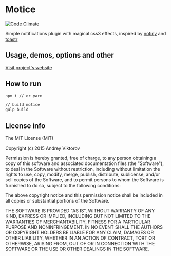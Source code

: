 Motice
========

[![Code Climate](https://codeclimate.com/github/mamboer/motice/badges/gpa.svg)](https://codeclimate.com/github/mamboer/motice)

Simple notifications plugin with magical css3 effects, inspired by [notiny](https://github.com/andreyviktorov/notiny) and [toastr](https://github.com/CodeSeven/toastr)

## Usage, demos, options and other

[Visit project's website](http://mamboer.github.io/motice)

## How to run

```bash
npm i // or yarn

// build motice
gulp build
```


## License info

The MIT License (MIT)

Copyright (c) 2015 Andrey Viktorov

Permission is hereby granted, free of charge, to any person obtaining a copy
of this software and associated documentation files (the "Software"), to deal
in the Software without restriction, including without limitation the rights
to use, copy, modify, merge, publish, distribute, sublicense, and/or sell
copies of the Software, and to permit persons to whom the Software is
furnished to do so, subject to the following conditions:

The above copyright notice and this permission notice shall be included in all
copies or substantial portions of the Software.

THE SOFTWARE IS PROVIDED "AS IS", WITHOUT WARRANTY OF ANY KIND, EXPRESS OR
IMPLIED, INCLUDING BUT NOT LIMITED TO THE WARRANTIES OF MERCHANTABILITY,
FITNESS FOR A PARTICULAR PURPOSE AND NONINFRINGEMENT. IN NO EVENT SHALL THE
AUTHORS OR COPYRIGHT HOLDERS BE LIABLE FOR ANY CLAIM, DAMAGES OR OTHER
LIABILITY, WHETHER IN AN ACTION OF CONTRACT, TORT OR OTHERWISE, ARISING FROM,
OUT OF OR IN CONNECTION WITH THE SOFTWARE OR THE USE OR OTHER DEALINGS IN THE
SOFTWARE.
